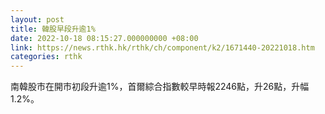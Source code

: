 ```yaml
---
layout: post
title: 韓股早段升逾1%
date: 2022-10-18 08:15:27.000000000 +08:00
link: https://news.rthk.hk/rthk/ch/component/k2/1671440-20221018.htm
categories: rthk
---
```


南韓股市在開市初段升逾1%，首爾綜合指數較早時報2246點，升26點，升幅1.2%。
